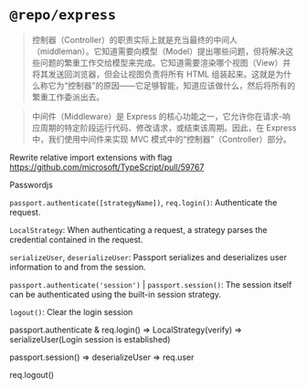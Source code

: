 # `@repo/express`

> 控制器（Controller）的职责实际上就是充当最终的中间人（middleman）。它知道需要向模型（Model）提出哪些问题，但将解决这些问题的繁重工作交给模型来完成。它知道需要渲染哪个视图（View）并将其发送回浏览器，但会让视图负责将所有 HTML 组装起来。这就是为什么称它为“控制器”的原因——它足够智能，知道应该做什么，然后将所有的繁重工作委派出去。

> 中间件（Middleware）是 Express 的核心功能之一，它允许你在请求-响应周期的特定阶段运行代码、修改请求，或结束该周期。因此，在 Express 中，我们使用中间件来实现 MVC 模式中的“控制器”（Controller）部分。

Rewrite relative import extensions with flag
https://github.com/microsoft/TypeScript/pull/59767

Passwordjs

`passport.authenticate([strategyName])`, `req.login()`: Authenticate the request.

`LocalStrategy`: When authenticating a request, a strategy parses the credential contained in the request.

`serializeUser`, `deserializeUser`: Passport serializes and deserializes user information to and from the session.

`passport.authenticate('session')` | `passport.session()`: The session itself can be authenticated using the built-in session strategy.

`logout()`: Clear the login session

passport.authenticate & req.login() => LocalStrategy(verify) => serializeUser(Login session is established)

passport.session() => deserializeUser => req.user

req.logout()
